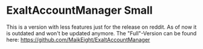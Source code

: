 # ExaltAccountManager Small
This is a version with less features just for the release on reddit.
As of now it is outdated and won't be updated anymore.
The "Full"-Version can be found here: https://github.com/MaikEight/ExaltAccountManager
